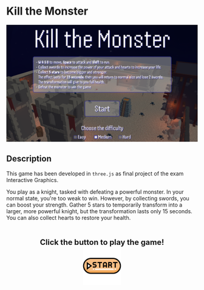 # Kill the Monster

<p align="center">
<img src="media/kill_the_monster.png" alt="drawing" width="700"/>
</p>


## Description
This game has been developed in ```three.js``` as final project of the exam Interactive Graphics.

You play as a knight, tasked with defeating a powerful monster. In your normal state, you're too weak to win. However, by collecting swords, you can boost your strength. Gather 5 stars to temporarily transform into a larger, more powerful knight, but the transformation lasts only 15 seconds. You can also collect hearts to restore your health.


<p align="center" style="font-size: 20px;">
<br>
<b>Click the button to play the game!</b>
<br>
<a href="https://valeriospagnoli.github.io/Interactive-Graphics-Project/">
    <img src="media/start.png" alt="drawing" width="100"/>
</a>
</p>

